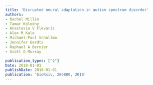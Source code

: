 ```yaml
---
title: 'Disrupted neural adaptation in autism spectrum disorder'
authors: 
- Rachel Millin
- Tamar Kolodny
- Anastasia V Flevaris
- Alex M Kale
- Michael-Paul Schallmo
- Jennifer Gerdts
- Raphael A Bernier
- Scott O Murray

publication_types: ["2"]
Date: 2018-01-01
publishDate: 2018-01-01
publication: 'bioRxiv, 286880, 2018'
---
```

